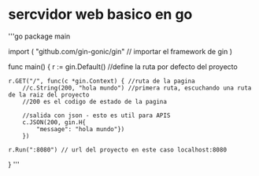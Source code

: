 # sercvidor web basico en go

'''go
package main

import (
	"github.com/gin-gonic/gin" // importar el framework de gin
)

func main() {
	r := gin.Default() //define la ruta por defecto del proyecto

	r.GET("/", func(c *gin.Context) { //ruta de la pagina
		//c.String(200, "hola mundo") //primera ruta, escuchando una ruta de la raiz del proyecto
		//200 es el codigo de estado de la pagina

		//salida con json - esto es util para APIS
		c.JSON(200, gin.H{
			"message": "hola mundo"})
		})
		
	r.Run(":8080") // url del proyecto en este caso localhost:8080
}
'''